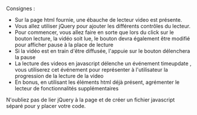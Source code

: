 Consignes :

- Sur la page html fournie, une ébauche de lecteur video est présente.
- Vous allez utiliser jQuery pour ajouter les différents contrôles du lecteur.
- Pour commencer, vous allez faire en sorte que lors du click sur le bouton lecture, la vidéo soit lue, le bouton
devra également être modifié pour afficher pause à la place de lecture
- Si la vidéo est en train d'être diffusée, l'appuie sur le bouton délenchera la pause
- La lecture des videos en javascript délenche un événement timeupdate , vous utiliserez cet événement pour représenter
à l'utilisateur la progression de la lecture de la video
- En bonus, en utilisant les éléments html déjà présent, agrémenter le lecteur de fonctionnalités supplémentaires

N'oubliez pas de lier jQuery à la page et de créer un fichier javascript séparé pour y placer votre code.